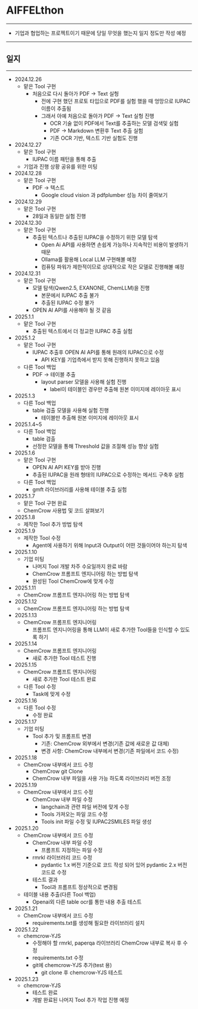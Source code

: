 # AIFFELthon

---

  - 기업과 협업하는 프로젝트이기 때문에 당일 무엇을 했는지 일지 정도만 작성 예정

---

## 일지

---

  - 2024.12.26
    - 맡은 Tool 구현
      - 처음으로 다시 돌아가 PDF -> Text 실헝
        - 전에 구현 했던 프로토 타입으로 PDF를 실험 했을 때 엉망으로 IUPAC 이름이 추출됨
        - 그래서 아예 처음으로 돌아가 PDF -> Text 실헝 진행
          - OCR 기술 없이 PDF에서 Text를 추출하는 모델 검색및 실험
          - PDF -> Markdown 변환후 Text 추출 실험
          - 기존 OCR 기반, 텍스트 기반 실험도 진행
 - 2024.12.27
    - 맡은 Tool 구현
      - IUPAC 이름 패턴을 통해 추출
    - 기업과 진행 상황 공유를 위한 미팅
 - 2024.12.28
   - 맡은 Tool 구현
     - PDF -> 텍스트
       - Google cloud vision 과 pdfplumber 성능 차이 줄여보기
 - 2024.12.29
   - 맡은 Tool 구현
     - 28일과 동일한 실험 진행
 - 2024.12.30
   - 맡은 Tool 구현
     - 추출된 텍스트나 추출된 IUPAC을 수정하기 위한 모델 탐색
       - Open Ai API를 사용하면 손쉽게 가능하나 지속적인 비용이 발생하기 때문
       - Ollama를 활용해 Local LLM 구현해볼 예정
       - 컴퓨팅 파워가 제한적이므로 상대적으로 작은 모델로 진행해볼 예정
 - 2024.12.31
   - 맡은 Tool 구현
     - 모델 탐색(Qwen2.5, EXANONE, ChemLLM)을 진행
       - 본문에서 IUPAC 추출 불가
       - 추출된 IUPAC 수정 불가
     - OPEN AI API를 사용해야 될 것 같음
 - 2025.1.1
   - 맡은 Tool 구현
     - 추출된 텍스트에서 더 정교한 IUPAC 추출 실험
 - 2025.1.2
   - 맡은 Tool 구현
     - IUPAC 추출후 OPEN AI API를 통해 원래의 IUPAC으로 수정
       - API KEY를 기업측에서 받지 못해 진행하지 못하고 있음
   - 다른 Tool 백업
     - PDF -> 테이블 추출
       - layout parser 모델을 사용해 실험 진행
         - label이 테이블인 경우만 추출해 원본 이미지에 레이아웃 표시
 - 2025.1.3
   - 다른 Tool 백업
     - table 검출 모델을 사용해 실험 진행
       - 테이블만 추출해 원본 이미지에 레이아웃 표시
 - 2025.1.4~5
   - 다른 Tool 백업
     - table 검출
      - 선정한 모델을 통해 Threshold 값을 조절해 성능 향상 실험
 - 2025.1.6
   - 맡은 Tool 구현
     - OPEN AI API KEY를 받아 진행
     - 추출된 IUPAC을 원래 형태의 IUPAC으로 수정하는 메서드 구축후 실험
   - 다른 Tool 백업
     - gmft 라이브러리를 사용해 테이블 추출 실험
 - 2025.1.7
   - 맡은 Tool 구현 완료
   - ChemCrow 사용법 및 코드 살펴보기
 - 2025.1.8
   - 제작한 Tool 추가 방법 탐색
 - 2025.1.9
   - 제작한 Tool 수정
     - Agent에 사용하기 위해 Input과 Output이 어떤 것들이어야 하는지 탐색
 - 2025.1.10
   - 기업 미팅
     - 나머지 Tool 개발 차주 수요일까지 완료 바람
     - ChemCrow 프롬프트 엔지니어링 하는 방법 탐색
     - 완성된 Tool ChemCrow에 맞게 수정
 - 2025.1.11
   - ChemCrow 프롬프트 엔지니어링 하는 방법 탐색
 - 2025.1.12
   - ChemCrow 프롬프트 엔지니어링 하는 방법 탐색
 - 2025.1.13
   - ChemCrow 프롬프트 엔지니어링
     - 프롬프트 엔지니어링을 통해 LLM이 새로 추가한 Tool들을 인식할 수 있도록 하기
 - 2025.1.14
   - ChemCrow 프롬프트 엔지니어링
     - 새로 추가한 Tool 테스트 진행
 - 2025.1.15
   - ChemCrow 프롬프트 엔지니어링
     - 새로 추가한 Tool 테스트 완료
   - 다른 Tool 수정
     - Task에 맞게 수정
 - 2025.1.16
   - 다른 Tool 수정
     - 수정 완료
 - 2025.1.17
   - 기업 미팅
     - Tool 추가 및 프롬프트 변경
       - 기존: ChemCrow 외부에서 변경(기존 값에 새로운 값 대체)
       - 변경 사항: ChemCrow 내부에서 변경(기존 파일에서 코드 수정)
 - 2025.1.18
   - ChemCrow 내부에서 코드 수정
     - ChemCrow git Clone
     - ChemCrow 내부 파일을 사용 가능 하도록 라이브러리 버전 조정
 - 2025.1.19
   - ChemCrow 내부에서 코드 수정
     - ChemCrow 내부 파일 수정
       - langchain과 관련 파일 버전에 맞게 수정
       - Tools 가져오는 파일 코드 수정
       - Tools init 파일 수정 및 IUPAC2SMILES 파일 생성
 - 2025.1.20
   - ChemCrow 내부에서 코드 수정
     - ChemCrow 내부 파일 수정
       - 프롬프트 지정하는 파일 수정
     - rmrkl 라이브러리 코드 수정
       - pydantic 1.x 버전 기준으로 코드 작성 되어 있어 pydantic 2.x 버전 코드로 수정
     - 테스트 결과
       - Tool과 프롬프트 정상적으로 변경됨
   - 테이블 내용 추출(다른 Tool 백업)
     - Openai외 다른 table ocr를 통한 내용 추출 테스트
 - 2025.1.21
   - ChemCrow 내부에서 코드 수정
     - requirements.txt를 생성해 필요한 라이브러리 설치
 - 2025.1.22
   - chemcrow-YJS
     - 수정해야 할 rmrkl, paperqa 라이브러리 ChemCrow 내부로 복사 후 수정
     - requirements.txt 수정
     - git에 chemcrow-YJS 추가(test 용)
       - git clone 후 chemcrow-YJS 테스트 
 - 2025.1.23
   - chemcrow-YJS
     - 테스트 완료
     - 개발 완료된 나머지 Tool 추가 작업 진행 예정
